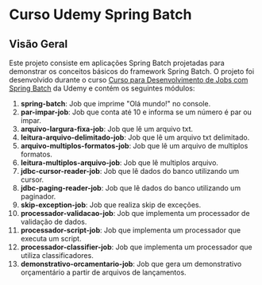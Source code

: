 # Curso Udemy Spring Batch

## Visão Geral

Este projeto consiste em aplicações Spring Batch projetadas para demonstrar os conceitos básicos do framework Spring Batch. O projeto foi desenvolvido durante o curso [Curso para Desenvolvimento de Jobs com Spring Batch](https://www.udemy.com/course/curso-para-desenvolvimento-de-jobs-com-spring-batch/) da Udemy e contém os seguintes módulos:

1. **spring-batch**: Job que imprime "Olá mundo!" no console.
2. **par-impar-job**: Job que conta até 10 e informa se um número é par ou impar.
3. **arquivo-largura-fixa-job**: Job que lê um arquivo txt.
4. **leitura-arquivo-delimitado-job**: Job que lê um arquivo txt delimitado.
5. **arquivo-multiplos-formatos-job**: Job que lê um arquivo de multiplos formatos.
6. **leitura-multiplos-arquivo-job**: Job que lê multiplos arquivo.
7. **jdbc-cursor-reader-job**: Job que lê dados do banco utilizando um cursor.
8. **jdbc-paging-reader-job**: Job que lê dados do banco utilizando um paginador.
9. **skip-exception-job**: Job que realiza skip de exceções.
10. **processador-validacao-job**: Job que implementa um processador de validação de dados.
11. **processador-script-job**: Job que implementa um processador que executa um script.
12. **processador-classifier-job**: Job que implementa um processador que utiliza classificadores.
12. **demonstrativo-orcamentario-job**: Job que gera um demonstrativo orçamentário a partir de arquivos de lançamentos.


